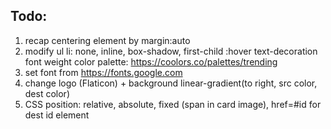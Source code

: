 ## Todo:
1. recap centering element by margin:auto
2. modify ul li: none, inline, box-shadow, first-child 
        :hover text-decoration font weight
        color palette: https://coolors.co/palettes/trending
3. set font from https://fonts.google.com
4. change logo (Flaticon) + background linear-gradient(to right, src color, dest color)
5. CSS position: relative, absolute, fixed (span in card image), href=#id for dest id element